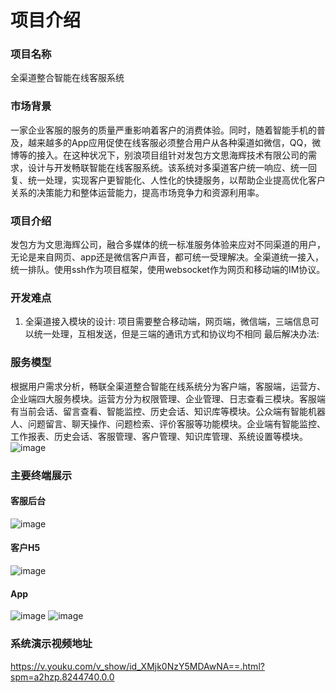 # 项目介绍
### 项目名称
全渠道整合智能在线客服系统

### 市场背景
一家企业客服的服务的质量严重影响着客户的消费体验。同时，随着智能手机的普及，越来越多的App应用促使在线客服必须整合用户从各种渠道如微信，QQ，微博等的接⼊。在这种状况下，别浪项目组针对发包方文思海辉技术有限公司的需求，设计与开发畅联智能在线客服系统。该系统对多渠道客户统一响应、统一回复、统一处理，实现客户更智能化、⼈性化的快捷服务，以帮助企业提高优化客户关系的决策能力和整体运营能力，提高市场竞争力和资源利用率。

### 项目介绍
发包方为文思海辉公司，融合多媒体的统⼀标准服务体验来应对不同渠道的⽤户，⽆论是来⾃⽹页、app还是微信客户声⾳，都可统⼀受理解决。全渠道统⼀接⼊，统⼀排队。使用ssh作为项目框架，使用websocket作为网页和移动端的IM协议。

### 开发难点
1. 全渠道接入模块的设计: 项目需要整合移动端，网页端，微信端，三端信息可以统一处理，互相发送，但是三端的通讯方式和协议均不相同
   最后解决办法: 
### 服务模型
根据用户需求分析，畅联全渠道整合智能在线系统分为客户端，客服端，运营方、企业端四大服务模块。运营方分为权限管理、企业管理、日志查看三模块。客服端有当前会话、留言查看、智能监控、历史会话、知识库等模块。公众端有智能机器人、问题留言、聊天操作、问题检索、评价客服等功能模块。企业端有智能监控、工作报表、历史会话、客服管理、客户管理、知识库管理、系统设置等模块。
![image](https://raw.githubusercontent.com/k807/image/master/%E5%8E%BB%E6%B8%A0%E9%81%93%E6%9C%8D%E5%8A%A1%E6%A8%A1%E5%9E%8B%E5%9B%BE.png)

### 主要终端展示
#### 客服后台
![image](https://raw.githubusercontent.com/k807/image/master/%E5%85%A8%E6%B8%A0%E9%81%93%E7%95%8C%E9%9D%A2%E5%B1%95%E7%A4%BA1.png)

#### 客户H5
![image](https://raw.githubusercontent.com/k807/image/master/%E5%85%A8%E6%B8%A0%E9%81%93%E7%95%8C%E9%9D%A2%E5%B1%95%E7%A4%BA2.jpg)

#### App
![image](https://raw.githubusercontent.com/k807/image/master/%E5%85%A8%E6%B8%A0%E9%81%93%E7%95%8C%E9%9D%A2%E5%B1%95%E7%A4%BA3.jpg)
![image](https://raw.githubusercontent.com/k807/image/master/%E5%85%A8%E6%B8%A0%E9%81%93%E7%95%8C%E9%9D%A2%E5%B1%95%E7%A4%BA4.jpg)

### 系统演示视频地址
https://v.youku.com/v_show/id_XMjk0NzY5MDAwNA==.html?spm=a2hzp.8244740.0.0
